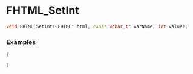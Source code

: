 # FHTML_SetInt

```cpp - C++
void FHTML_SetInt(CFHTML* html, const wchar_t* varName, int value);
```

### Examples
```cpp - C++
{

}
```
